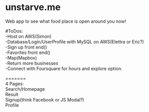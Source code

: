 # unstarve.me  
Web app to see what food place is open around you now!  

#ToDos:  
-Host on AWS(Simon)  
-Database/Login/UserProfile with MySQL on AWS(Elettra or Eric?)   
-Sign up front end()   
-Favorites front end()   
-Map(Mapbox)   
-Return more businesses  
-Connect with Foursquare for hours and explore option.  

=======  
4 Pages:  
Search/Homepage  
Result  
Signup(think Facebook or JS Modal?)  
Profile  

